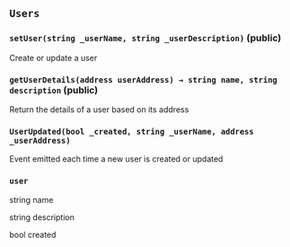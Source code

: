 ## `Users`






### `setUser(string _userName, string _userDescription)` (public)

Create or update a user



### `getUserDetails(address userAddress) → string name, string description` (public)

Return the details of a user based on its address






### `UserUpdated(bool _created, string _userName, address _userAddress)`

Event emitted each time a new user is created or updated




### `user`


string name


string description


bool created



